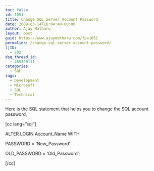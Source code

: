 ```yaml
---
toc: false
id: 1051
title: Change SQL Server Account Password
date: 2009-03-14T16:04:40+00:00
author: Ajay Matharu
layout: post
guid: https://www.ajaymatharu.com/?p=1051
permalink: /change-sql-server-account-password/
ljID:
  - 202
dsq_thread_id:
  - 465390111
categories:
  - SQL
tags:
  - Development
  - Microsoft
  - SQL
  - Technical
---
```

Here is the SQL statement that helps you to change the SQL account password,

[cc lang=&#8221;sql&#8221;]
  
ALTER LOGIN Account_Name WITH
  
PASSWORD = &#8216;New_Password&#8217;
  
OLD\_PASSWORD = &#8216;Old\_Password&#8217;;
  
[/cc]
